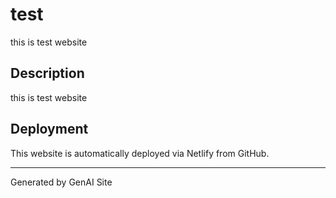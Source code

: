 # test

this is test website

## Description
this is test website

## Deployment
This website is automatically deployed via Netlify from GitHub.

---
Generated by GenAI Site
